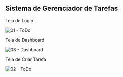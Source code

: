 <h2>Sistema de Gerenciador de Tarefas</h2>

Tela de Login

![01 - ToDo](https://user-images.githubusercontent.com/46008964/219140143-d8bfe6a7-4c1a-4e60-bc0e-f85a543334d6.png)

Tela de Dashboard

![03 - Dashboard](https://user-images.githubusercontent.com/46008964/219236043-c17a40a8-7ff6-4709-a63f-825f619d146e.png)

Tela de Criar Tarefa

![02 - ToDo](https://user-images.githubusercontent.com/46008964/219147167-fa256c5e-893a-44c7-b6c2-1ca7840ea658.png)
